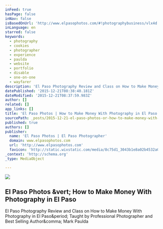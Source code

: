 ```yaml
---
inFeed: true
hasPage: false
inNav: false
isBasedOnUrl: 'http://www.elpasophotos.com/#!photographybusiness/vlx4d'
inLanguage: en
starred: false
keywords:
  - photography
  - cookies
  - photographer
  - experience
  - paulda
  - website
  - portfolio
  - disable
  - one-on-one
  - wayfarer
description: 'El Paso Photography Review and Class on How to Make Money With Photography in El Paso. Taught by Professional Photographer and Best Selling Author, Mark Paulda'
datePublished: '2015-12-21T08:38:40.181Z'
dateModified: '2015-12-21T08:37:59.983Z'
author: []
related: []
app_links: []
title: 'El Paso Photos | How to Make Money With Photography in El Paso'
sourcePath: _posts/2015-12-21-el-paso-photos-or-how-to-make-money-with-photography-in-el-pa.md
published: true
authors: []
publisher:
  name: 'El Paso Photos | El Paso Photographer'
  domain: www.elpasophotos.com
  url: 'http://www.elpasophotos.com'
  favicon: 'http://static.wixstatic.com/media/8c75d1_3043b1e8a02b4532a078985fc7188468.gif/v1/fill/w_16%2Ch_16%2Clg_1/8c75d1_3043b1e8a02b4532a078985fc7188468.gif'
_context: 'http://schema.org'
_type: MediaObject

---
```

![](https://s3-us-west-2.amazonaws.com/the-grid-img/p/24bea0208d9371b92b314d5367113ce92bcb262b.jpg)

<article style=""><h1>El Paso Photos &amp;vert; How to Make Money With Photography in El Paso</h1><p>El Paso Photography Review and Class on How to Make Money With Photography in El Paso&amp;period; Taught by Professional Photographer and Best Selling Author&amp;comma; Mark Paulda</p></article>
